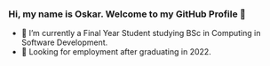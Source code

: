 ### Hi, my name is Oskar. Welcome to my GitHub Profile 👋

- 💬 I’m currently a Final Year Student studying BSc in Computing in Software Development.
- 🔭 Looking for employment after graduating in 2022.

<!--
**Oskar-Ciebien/Oskar-Ciebien** is a ✨ _special_ ✨ repository because its `README.md` (this file) appears on your GitHub profile.

Here are some ideas to get you started:

- 🔭 I’m currently working on ...
- 🌱 I’m currently learning ...
- 👯 I’m looking to collaborate on ...
- 🤔 I’m looking for help with ...
- 💬 Ask me about ...
- 📫 How to reach me: ...
- 😄 Pronouns: ...
- ⚡ Fun fact: ...
-->

